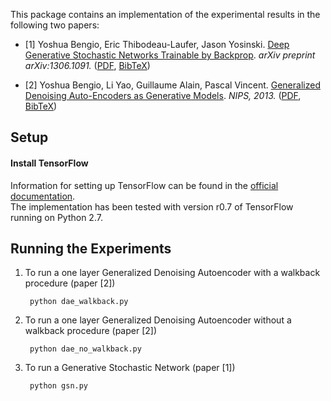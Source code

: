 This package contains an implementation of the experimental results in the following two papers:

* \[1\] Yoshua Bengio, Eric Thibodeau-Laufer, Jason
  Yosinski. [Deep Generative Stochastic Networks Trainable by Backprop](http://arxiv.org/abs/1306.1091). _arXiv
  preprint arXiv:1306.1091._ ([PDF](http://arxiv.org/pdf/1306.1091v3),
  [BibTeX](https://raw.github.com/yaoli/GSN/master/doc/gsn.bib))

* \[2\] Yoshua Bengio, Li Yao, Guillaume Alain, Pascal
  Vincent. [Generalized Denoising Auto-Encoders as Generative Models](http://papers.nips.cc/paper/5023-generalized-denoising-auto-encoders-as-generative-models). _NIPS,
  2013._ ([PDF](http://media.nips.cc/nipsbooks/nipspapers/paper_files/nips26/491.pdf),
  [BibTeX](https://raw.github.com/yaoli/GSN/master/doc/dae.bib))


Setup
---------------------

#### Install TensorFlow
Information for setting up TensorFlow can be found in the [official documentation](https://www.tensorflow.org/versions/r0.7/get_started/index.html).  
The implementation has been tested with version r0.7 of TensorFlow running on Python 2.7.

Running the Experiments
---------------------

1. To run a one layer Generalized Denoising Autoencoder with a walkback procedure (paper \[2\])

        python dae_walkback.py

2. To run a one layer Generalized Denoising Autoencoder without a walkback procedure (paper \[2\])

        python dae_no_walkback.py

3. To run a Generative Stochastic Network (paper \[1\])

        python gsn.py
